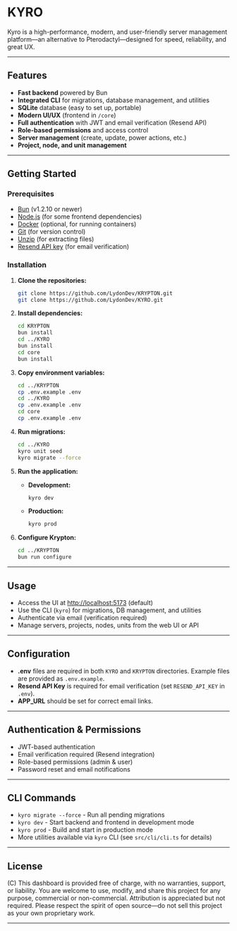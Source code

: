 # KYRO

Kyro is a high-performance, modern, and user-friendly server management platform—an alternative to Pterodactyl—designed for speed, reliability, and great UX.

---

## Features

- **Fast backend** powered by Bun
- **Integrated CLI** for migrations, database management, and utilities
- **SQLite** database (easy to set up, portable)
- **Modern UI/UX** (frontend in `/core`)
- **Full authentication** with JWT and email verification (Resend API)
- **Role-based permissions** and access control
- **Server management** (create, update, power actions, etc.)
- **Project, node, and unit management**

---

## Getting Started

### Prerequisites

- [Bun](https://bun.sh) (v1.2.10 or newer)
- [Node.js](https://nodejs.org) (for some frontend dependencies)
- [Docker](https://www.docker.com) (optional, for running containers)
- [Git](https://git-scm.com) (for version control)
- [Unzip](https://www.info-zip.org/UnZip.html) (for extracting files)
- [Resend API key](https://resend.com) (for email verification)

### Installation

1. **Clone the repositories:**

   ```bash
   git clone https://github.com/LydonDev/KRYPTON.git
   git clone https://github.com/LydonDev/KYRO.git
   ```

2. **Install dependencies:**

   ```bash
   cd KRYPTON
   bun install
   cd ../KYRO
   bun install
   cd core
   bun install
   ```

3. **Copy environment variables:**

   ```bash
   cd ../KRYPTON
   cp .env.example .env
   cd ../KYRO
   cp .env.example .env
   cd core
   cp .env.example .env
   ```

4. **Run migrations:**

   ```bash
   cd ../KYRO
   kyro unit seed
   kyro migrate --force
   ```

5. **Run the application:**

   - **Development:**

     ```bash
     kyro dev
     ```

   - **Production:**

     ```bash
     kyro prod
     ```

6. **Configure Krypton:**

   ```bash
   cd ../KRYPTON
   bun run configure
   ```

---

## Usage

- Access the UI at [http://localhost:5173](http://localhost:5173) (default)
- Use the CLI (`kyro`) for migrations, DB management, and utilities
- Authenticate via email (verification required)
- Manage servers, projects, nodes, units from the web UI or API

---

## Configuration

- **.env** files are required in both `KYRO` and `KRYPTON` directories. Example files are provided as `.env.example`.
- **Resend API Key** is required for email verification (set `RESEND_API_KEY` in `.env`).
- **APP_URL** should be set for correct email links.

---

## Authentication & Permissions

- JWT-based authentication
- Email verification required (Resend integration)
- Role-based permissions (admin & user)
- Password reset and email notifications

---

## CLI Commands

- `kyro migrate --force` - Run all pending migrations
- `kyro dev` - Start backend and frontend in development mode
- `kyro prod` - Build and start in production mode
- More utilities available via `kyro` CLI (see `src/cli/cli.ts` for details)

---

## License

(C) This dashboard is provided free of charge, with no warranties, support, or liability. You are welcome to use, modify, and share this project for any purpose, commercial or non-commercial. Attribution is appreciated but not required. Please respect the spirit of open source—do not sell this project as your own proprietary work.

---
